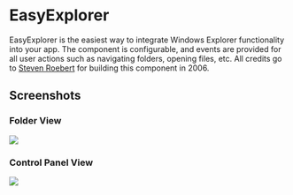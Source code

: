 # EasyExplorer
EasyExplorer is the easiest way to integrate Windows Explorer functionality into your app. The component is configurable, and events are provided for all user actions such as navigating folders, opening files, etc. All credits go to [Steven Roebert](http://www.codeproject.com/Articles/15059/C-File-Browser) for building this component in 2006.

## Screenshots

### Folder View

![](https://github.com/hgupta9/EasyExplorer/raw/master/Website/ee2.png)

### Control Panel View

![](https://github.com/hgupta9/EasyExplorer/raw/master/Website/ee1.png)
